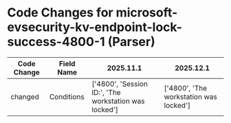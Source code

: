 # Code Changes for microsoft-evsecurity-kv-endpoint-lock-success-4800-1 (Parser)

| Code Change | Field Name | 2025.11.1 | 2025.12.1 |
|-------------|------------|-----------|------------|
| changed | Conditions | ['4800', 'Session ID:', 'The workstation was locked'] | ['4800', 'The workstation was locked'] |